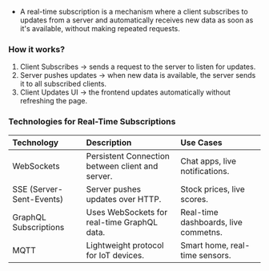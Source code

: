 - A real-time subscription is a mechanism where a client subscribes to updates from a server and automatically receives new data as soon as it's available, without making repeated requests.

### How it works?
1. Client Subscribes -> sends a request to the server to listen for updates.
2. Server pushes updates -> when new data is available, the server sends it to all subscribed clients.
3. Client Updates UI -> the frontend updates automatically without refreshing the page.

### Technologies for Real-Time Subscriptions

| Technology               | Description                                      | Use Cases                            |
| :----------------------- | :----------------------------------------------- | :----------------------------------- |
| WebSockets               | Persistent Connection between client and server. | Chat apps, live notifications.       |
| SSE (Server-Sent-Events) | Server pushes updates over HTTP.                 | Stock prices, live scores.           |
| GraphQL Subscriptions    | Uses WebSockets for real-time GraphQL data.      | Real-time dashboards, live commetns. |
| MQTT                     | Lightweight protocol for IoT devices.            | Smart home, real-time sensors.       |